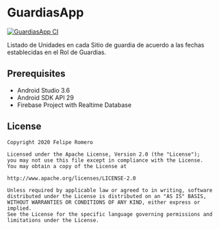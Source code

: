 # GuardiasApp

[![GuardiasApp CI][ci-status-badge]][ci-status]

Listado de Unidades en cada Sitio de guardia de acuerdo a las fechas establecidas en el Rol de Guardias.

## Prerequisites

- Android Studio 3.6
- Android SDK API 29
- Firebase Project with Realtime Database

## License

````
Copyright 2020 Felipe Romero

Licensed under the Apache License, Version 2.0 (the "License");
you may not use this file except in compliance with the License.
You may obtain a copy of the License at

http://www.apache.org/licenses/LICENSE-2.0

Unless required by applicable law or agreed to in writing, software
distributed under the License is distributed on an "AS IS" BASIS,
WITHOUT WARRANTIES OR CONDITIONS OF ANY KIND, either express or implied.
See the License for the specific language governing permissions and
limitations under the License.
````

[ci-status]: https://github.com/feliperomero3/GuardiasApp/actions?query=workflow%3A%22GuardiasApp+CI%22
[ci-status-badge]: https://github.com/feliperomero3/GuardiasApp/workflows/GuardiasApp%20CI/badge.svg
